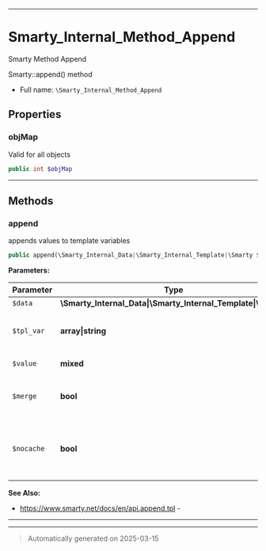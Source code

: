 ***

# Smarty_Internal_Method_Append

Smarty Method Append

Smarty::append() method

* Full name: `\Smarty_Internal_Method_Append`



## Properties


### objMap

Valid for all objects

```php
public int $objMap
```






***

## Methods


### append

appends values to template variables

```php
public append(\Smarty_Internal_Data|\Smarty_Internal_Template|\Smarty $data, array|string $tpl_var, mixed $value = null, bool $merge = false, bool $nocache = false): \Smarty_Internal_Data|\Smarty_Internal_Template|\Smarty
```








**Parameters:**

| Parameter | Type | Description |
|-----------|------|-------------|
| `$data` | **\Smarty_Internal_Data&#124;\Smarty_Internal_Template&#124;\Smarty** |  |
| `$tpl_var` | **array&#124;string** | the template variable name(s) |
| `$value` | **mixed** | the value to append |
| `$merge` | **bool** | flag if array elements shall be merged |
| `$nocache` | **bool** | if true any output of this variable will<br />be not cached |





**See Also:**

* https://www.smarty.net/docs/en/api.append.tpl - 

***


***
> Automatically generated on 2025-03-15
